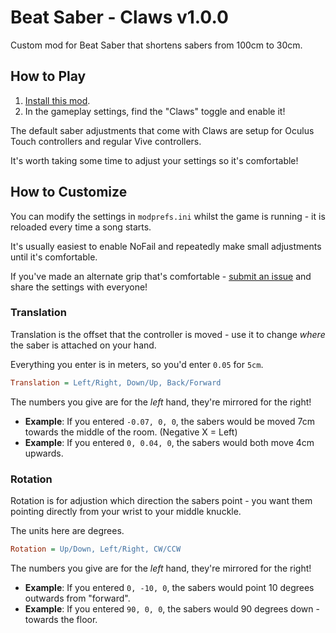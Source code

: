 # Beat Saber - Claws v1.0.0

Custom mod for Beat Saber that shortens sabers from 100cm to 30cm.

## How to Play

1. [Install this mod](https://www.modsaber.org/mod/claws).
2. In the gameplay settings, find the "Claws" toggle and enable it!

The default saber adjustments that come with Claws are setup for Oculus Touch controllers and regular Vive controllers.

It's worth taking some time to adjust your settings so it's comfortable!


## How to Customize

You can modify the settings in `modprefs.ini` whilst the game is running - it is reloaded every time a song starts.

It's usually easiest to enable NoFail and repeatedly make small adjustments until it's comfortable.

If you've made an alternate grip that's comfortable - [submit an issue](https://github.com/SteffanDonal/BeatSaber-Claws/issues/new) and share the settings with everyone!


### Translation

Translation is the offset that the controller is moved - use it to change _where_ the saber is attached on your hand.

Everything you enter is in meters, so you'd enter `0.05` for `5cm`.

```ini
Translation = Left/Right, Down/Up, Back/Forward
```

The numbers you give are for the _left_ hand, they're mirrored for the right!

* **Example**: If you entered `-0.07, 0, 0`, the sabers would be moved 7cm towards the middle of the room. (Negative X = Left)
* **Example**: If you entered `0, 0.04, 0`, the sabers would both move 4cm upwards.


### Rotation

Rotation is for adjustion which direction the sabers point - you want them pointing directly from your wrist to your middle knuckle.

The units here are degrees.

```ini
Rotation = Up/Down, Left/Right, CW/CCW
```

The numbers you give are for the _left_ hand, they're mirrored for the right!

* **Example**: If you entered `0, -10, 0`, the sabers would point 10 degrees outwards from "forward".
* **Example**: If you entered `90, 0, 0`, the sabers would 90 degrees down - towards the floor.
